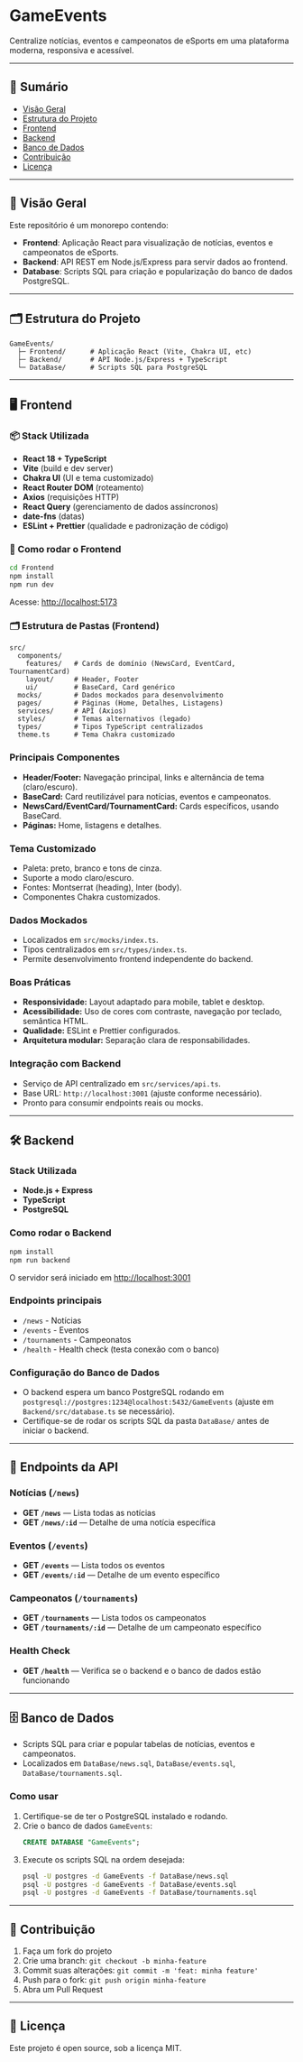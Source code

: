 # GameEvents

Centralize notícias, eventos e campeonatos de eSports em uma plataforma moderna, responsiva e acessível.

---

## 📑 Sumário
- [Visão Geral](#visão-geral)
- [Estrutura do Projeto](#estrutura-do-projeto)
- [Frontend](#frontend)
- [Backend](#backend)
- [Banco de Dados](#banco-de-dados)
- [Contribuição](#contribuição)
- [Licença](#licença)

---

## 👀 Visão Geral
Este repositório é um monorepo contendo:
- **Frontend**: Aplicação React para visualização de notícias, eventos e campeonatos de eSports.
- **Backend**: API REST em Node.js/Express para servir dados ao frontend.
- **Database**: Scripts SQL para criação e popularização do banco de dados PostgreSQL.

---

## 🗂️ Estrutura do Projeto
```
GameEvents/
  ├─ Frontend/      # Aplicação React (Vite, Chakra UI, etc)
  ├─ Backend/       # API Node.js/Express + TypeScript
  └─ DataBase/      # Scripts SQL para PostgreSQL
```

---

## 🖥️ Frontend

### 📦 Stack Utilizada
- **React 18 + TypeScript**
- **Vite** (build e dev server)
- **Chakra UI** (UI e tema customizado)
- **React Router DOM** (roteamento)
- **Axios** (requisições HTTP)
- **React Query** (gerenciamento de dados assíncronos)
- **date-fns** (datas)
- **ESLint + Prettier** (qualidade e padronização de código)

### 🚀 Como rodar o Frontend

```bash
cd Frontend
npm install
npm run dev
```
Acesse: [http://localhost:5173](http://localhost:5173)

### 🗂️ Estrutura de Pastas (Frontend)
```
src/
  components/
    features/   # Cards de domínio (NewsCard, EventCard, TournamentCard)
    layout/     # Header, Footer
    ui/         # BaseCard, Card genérico
  mocks/        # Dados mockados para desenvolvimento
  pages/        # Páginas (Home, Detalhes, Listagens)
  services/     # API (Axios)
  styles/       # Temas alternativos (legado)
  types/        # Tipos TypeScript centralizados
  theme.ts      # Tema Chakra customizado
```

### Principais Componentes
- **Header/Footer:** Navegação principal, links e alternância de tema (claro/escuro).
- **BaseCard:** Card reutilizável para notícias, eventos e campeonatos.
- **NewsCard/EventCard/TournamentCard:** Cards específicos, usando BaseCard.
- **Páginas:** Home, listagens e detalhes.

### Tema Customizado
- Paleta: preto, branco e tons de cinza.
- Suporte a modo claro/escuro.
- Fontes: Montserrat (heading), Inter (body).
- Componentes Chakra customizados.

### Dados Mockados
- Localizados em `src/mocks/index.ts`.
- Tipos centralizados em `src/types/index.ts`.
- Permite desenvolvimento frontend independente do backend.

### Boas Práticas
- **Responsividade:** Layout adaptado para mobile, tablet e desktop.
- **Acessibilidade:** Uso de cores com contraste, navegação por teclado, semântica HTML.
- **Qualidade:** ESLint e Prettier configurados.
- **Arquitetura modular:** Separação clara de responsabilidades.

### Integração com Backend
- Serviço de API centralizado em `src/services/api.ts`.
- Base URL: `http://localhost:3001` (ajuste conforme necessário).
- Pronto para consumir endpoints reais ou mocks.

---

## 🛠️ Backend

### Stack Utilizada
- **Node.js + Express**
- **TypeScript**
- **PostgreSQL**

### Como rodar o Backend

```bash
npm install
npm run backend
```
O servidor será iniciado em [http://localhost:3001](http://localhost:3001)

### Endpoints principais
- `/news` - Notícias
- `/events` - Eventos
- `/tournaments` - Campeonatos
- `/health` - Health check (testa conexão com o banco)

### Configuração do Banco de Dados
- O backend espera um banco PostgreSQL rodando em `postgresql://postgres:1234@localhost:5432/GameEvents` (ajuste em `Backend/src/database.ts` se necessário).
- Certifique-se de rodar os scripts SQL da pasta `DataBase/` antes de iniciar o backend.

---

## 📡 Endpoints da API

### Notícias (`/news`)
- **GET `/news`** — Lista todas as notícias
- **GET `/news/:id`** — Detalhe de uma notícia específica

### Eventos (`/events`)
- **GET `/events`** — Lista todos os eventos
- **GET `/events/:id`** — Detalhe de um evento específico

### Campeonatos (`/tournaments`)
- **GET `/tournaments`** — Lista todos os campeonatos
- **GET `/tournaments/:id`** — Detalhe de um campeonato específico

### Health Check
- **GET `/health`** — Verifica se o backend e o banco de dados estão funcionando

---

## 🗄️ Banco de Dados

- Scripts SQL para criar e popular tabelas de notícias, eventos e campeonatos.
- Localizados em `DataBase/news.sql`, `DataBase/events.sql`, `DataBase/tournaments.sql`.

### Como usar
1. Certifique-se de ter o PostgreSQL instalado e rodando.
2. Crie o banco de dados `GameEvents`:
   ```sql
   CREATE DATABASE "GameEvents";
   ```
3. Execute os scripts SQL na ordem desejada:
   ```bash
   psql -U postgres -d GameEvents -f DataBase/news.sql
   psql -U postgres -d GameEvents -f DataBase/events.sql
   psql -U postgres -d GameEvents -f DataBase/tournaments.sql
   ```

---

## 🤝 Contribuição
1. Faça um fork do projeto
2. Crie uma branch: `git checkout -b minha-feature`
3. Commit suas alterações: `git commit -m 'feat: minha feature'`
4. Push para o fork: `git push origin minha-feature`
5. Abra um Pull Request

---

## 📄 Licença
Este projeto é open source, sob a licença MIT. 